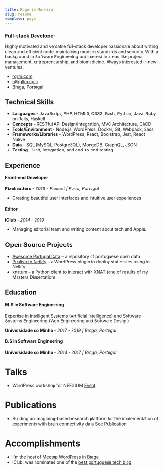 ```yaml
---
title: Rogério Moreira
slug: resume
template: page
---
```


### Full-stack Developer

Highly motivated and versatile full-stack developer passionate about writing clean and efficient code, maintaining modern standards and security. With a background in Software Engineering but interest in areas like project management, entrepreneurship, and biomedicine. Always interested in new ventures.

- [rgllm.com](https://rgllm.com)
- [r@rgllm.com](mailto:r[AT]rgllm[DOT]com)
- Braga, Portugal

## Technical Skills

- **Languages** - JavaScript, PHP, HTML5, CSS3, Bash, Python, Java, Ruby on Rails, Haskell
- **Concepts** - RESTful API Design/Integration, MVC Architecture, CI/CD
- **Tools/Environment** - Node.js, WordPress, Docker, Git, Webpack, Sass
- **Frameworks/Libraries** - WordPress, React, Bootstrap, Jest, React Native
- **Data** - SQL (MySQL, PostgreSQL), MongoDB, GraphQL, JSON
- **Testing** - Unit, integration, and end-to-end testing

## Experience

#### Front-end Developer

**Pixelmatters** - _2018 - Present | Porto, Portugal_

- Creating beautiful user interfaces and intuitive user experiences

#### Editor

**iClub** - _2014 - 2019_

- Managing editorial team and writing content about tech and Apple.

## Open Source Projects

- [Awesome Portugal Data](https://github.com/rgllm/awesome-portugal-data/) – a repository of portuguese open data
- [Publish to Netlify](https://wordpress.org/plugins/publish-to-netlify/) – a WordPress plugin to deploy static sites using to Netlify
- [xnatum](https://pypi.org/project/xnatum/) – a Python client to interact with XNAT (one of results of my Masters Dissertation)

## Education

#### M.S in Software Engineering

Expertise in Intelligent Systems (Artificial Intelligence) and Software Systems Engineering (Web Engineering and Software Design)

**Universidade do Minho** - _2017 - 2019 | Braga, Portugal_

#### B.S  in Software Engineering

**Universidade do Minho** - _2014 - 2017 | Braga, Portugal_

# Talks

- WordPress workshop for NEEGIUM [Event](https://www.facebook.com/events/429278770844403/)

# Publications

- Building an imagining-based research platform for the implementation of experiments with brain connectivity data [See Publication](https://repositorium.sdum.uminho.pt/)

# Accomplishments

- I'm the host of [Meetup WordPress in Braga](https://www.meetup.com/Meetup-WordPress-de-Braga/)
- iClub, was nominated one of the [best portuguese tech blog](https://iclub.pt/iclub-nomeado-blog-do-ano/)